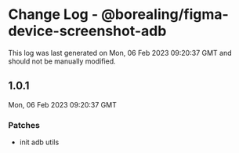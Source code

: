 # Change Log - @borealing/figma-device-screenshot-adb

This log was last generated on Mon, 06 Feb 2023 09:20:37 GMT and should not be manually modified.

## 1.0.1
Mon, 06 Feb 2023 09:20:37 GMT

### Patches

- init adb utils

